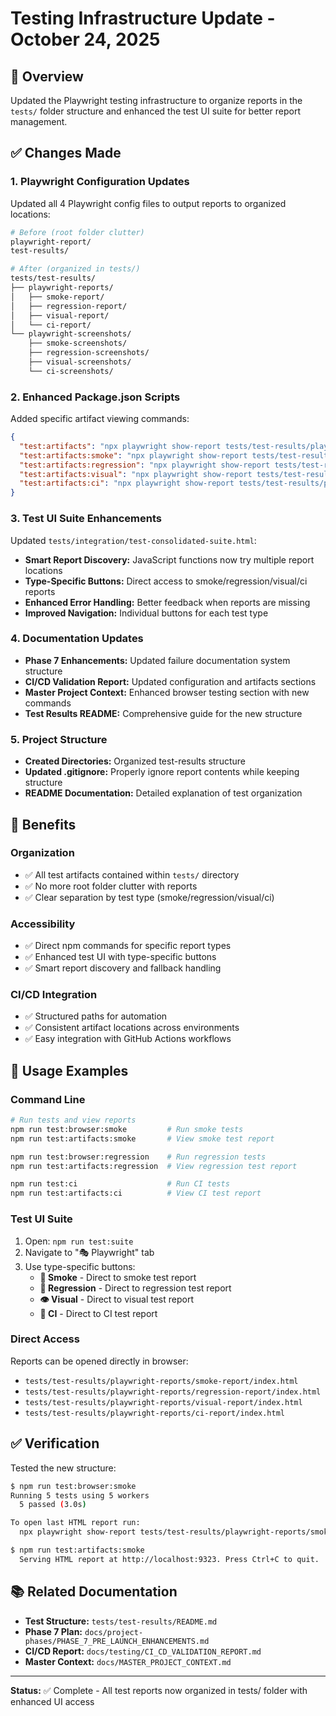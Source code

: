 # Testing Infrastructure Update - October 24, 2025

## 🎯 **Overview**

Updated the Playwright testing infrastructure to organize reports in the `tests/` folder structure and enhanced the test UI suite for better report management.

## ✅ **Changes Made**

### **1. Playwright Configuration Updates**
Updated all 4 Playwright config files to output reports to organized locations:

```bash
# Before (root folder clutter)
playwright-report/
test-results/

# After (organized in tests/)
tests/test-results/
├── playwright-reports/
│   ├── smoke-report/
│   ├── regression-report/
│   ├── visual-report/
│   └── ci-report/
└── playwright-screenshots/
    ├── smoke-screenshots/
    ├── regression-screenshots/
    ├── visual-screenshots/
    └── ci-screenshots/
```

### **2. Enhanced Package.json Scripts**
Added specific artifact viewing commands:

```json
{
  "test:artifacts": "npx playwright show-report tests/test-results/playwright-reports/smoke-report",
  "test:artifacts:smoke": "npx playwright show-report tests/test-results/playwright-reports/smoke-report",
  "test:artifacts:regression": "npx playwright show-report tests/test-results/playwright-reports/regression-report",
  "test:artifacts:visual": "npx playwright show-report tests/test-results/playwright-reports/visual-report",
  "test:artifacts:ci": "npx playwright show-report tests/test-results/playwright-reports/ci-report"
}
```

### **3. Test UI Suite Enhancements**
Updated `tests/integration/test-consolidated-suite.html`:

- **Smart Report Discovery:** JavaScript functions now try multiple report locations
- **Type-Specific Buttons:** Direct access to smoke/regression/visual/ci reports
- **Enhanced Error Handling:** Better feedback when reports are missing
- **Improved Navigation:** Individual buttons for each test type

### **4. Documentation Updates**
- **Phase 7 Enhancements:** Updated failure documentation system structure
- **CI/CD Validation Report:** Updated configuration and artifacts sections
- **Master Project Context:** Enhanced browser testing section with new commands
- **Test Results README:** Comprehensive guide for the new structure

### **5. Project Structure**
- **Created Directories:** Organized test-results structure
- **Updated .gitignore:** Properly ignore report contents while keeping structure
- **README Documentation:** Detailed explanation of test organization

## 🎯 **Benefits**

### **Organization**
- ✅ All test artifacts contained within `tests/` directory
- ✅ No more root folder clutter with reports
- ✅ Clear separation by test type (smoke/regression/visual/ci)

### **Accessibility**
- ✅ Direct npm commands for specific report types
- ✅ Enhanced test UI with type-specific buttons
- ✅ Smart report discovery and fallback handling

### **CI/CD Integration**
- ✅ Structured paths for automation
- ✅ Consistent artifact locations across environments
- ✅ Easy integration with GitHub Actions workflows

## 🔧 **Usage Examples**

### **Command Line**
```bash
# Run tests and view reports
npm run test:browser:smoke         # Run smoke tests
npm run test:artifacts:smoke       # View smoke test report

npm run test:browser:regression    # Run regression tests  
npm run test:artifacts:regression  # View regression test report

npm run test:ci                    # Run CI tests
npm run test:artifacts:ci          # View CI test report
```

### **Test UI Suite**
1. Open: `npm run test:suite`
2. Navigate to "🎭 Playwright" tab
3. Use type-specific buttons:
   - **💨 Smoke** - Direct to smoke test report
   - **🔄 Regression** - Direct to regression test report
   - **👁️ Visual** - Direct to visual test report
   - **🤖 CI** - Direct to CI test report

### **Direct Access**
Reports can be opened directly in browser:
- `tests/test-results/playwright-reports/smoke-report/index.html`
- `tests/test-results/playwright-reports/regression-report/index.html`
- `tests/test-results/playwright-reports/visual-report/index.html`
- `tests/test-results/playwright-reports/ci-report/index.html`

## ✅ **Verification**

Tested the new structure:
```bash
$ npm run test:browser:smoke
Running 5 tests using 5 workers
  5 passed (3.0s)

To open last HTML report run:
  npx playwright show-report tests/test-results/playwright-reports/smoke-report

$ npm run test:artifacts:smoke
  Serving HTML report at http://localhost:9323. Press Ctrl+C to quit.
```

## 📚 **Related Documentation**

- **Test Structure:** `tests/test-results/README.md`
- **Phase 7 Plan:** `docs/project-phases/PHASE_7_PRE_LAUNCH_ENHANCEMENTS.md`
- **CI/CD Report:** `docs/testing/CI_CD_VALIDATION_REPORT.md`
- **Master Context:** `docs/MASTER_PROJECT_CONTEXT.md`

---

**Status:** ✅ Complete - All test reports now organized in tests/ folder with enhanced UI access